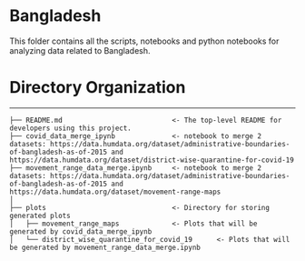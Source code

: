 # Bangladesh

This folder contains all the scripts, notebooks and python notebooks for analyzing data related to Bangladesh.

# Directory Organization
------------
    ├── README.md                           <- The top-level README for developers using this project.
    ├── covid_data_merge_ipynb              <- notebook to merge 2 datasets: https://data.humdata.org/dataset/administrative-boundaries-of-bangladesh-as-of-2015 and https://data.humdata.org/dataset/district-wise-quarantine-for-covid-19
    ├── movement_range_data_merge.ipynb     <- notebook to merge 2 datasets: https://data.humdata.org/dataset/administrative-boundaries-of-bangladesh-as-of-2015 and https://data.humdata.org/dataset/movement-range-maps
    │
    ├── plots                               <- Directory for storing generated plots
    │   ├── movement_range_maps             <- Plots that will be generated by covid_data_merge_ipynb
    │   └── district_wise_quarantine_for_covid_19      <- Plots that will be generated by movement_range_data_merge.ipynb